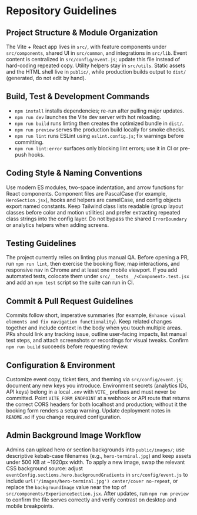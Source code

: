 # Repository Guidelines

## Project Structure & Module Organization
The Vite + React app lives in `src/`, with feature components under `src/components`, shared UI in `src/common`, and integrations in `src/lib`. Event content is centralized in `src/config/event.js`; update this file instead of hard-coding repeated copy. Utility helpers stay in `src/utils`. Static assets and the HTML shell live in `public/`, while production builds output to `dist/` (generated, do not edit by hand).

## Build, Test & Development Commands
- `npm install` installs dependencies; re-run after pulling major updates.
- `npm run dev` launches the Vite dev server with hot reloading.
- `npm run build` runs linting then creates the optimized bundle in `dist/`.
- `npm run preview` serves the production build locally for smoke checks.
- `npm run lint` runs ESLint using `eslint.config.js`; fix warnings before committing.
- `npm run lint:error` surfaces only blocking lint errors; use it in CI or pre-push hooks.

## Coding Style & Naming Conventions
Use modern ES modules, two-space indentation, and arrow functions for React components. Component files are PascalCase (for example, `HeroSection.jsx`), hooks and helpers are camelCase, and config objects export named constants. Keep Tailwind class lists readable (group layout classes before color and motion utilities) and prefer extracting repeated class strings into the config layer. Do not bypass the shared `ErrorBoundary` or analytics helpers when adding screens.

## Testing Guidelines
The project currently relies on linting plus manual QA. Before opening a PR, run `npm run lint`, then exercise the booking flow, map interactions, and responsive nav in Chrome and at least one mobile viewport. If you add automated tests, colocate them under `src/__tests__/<Component>.test.jsx` and add an `npm test` script so the suite can run in CI.

## Commit & Pull Request Guidelines
Commits follow short, imperative summaries (for example, `Enhance visual elements and fix navigation functionality`). Keep related changes together and include context in the body when you touch multiple areas. PRs should link any tracking issue, outline user-facing impacts, list manual test steps, and attach screenshots or recordings for visual tweaks. Confirm `npm run build` succeeds before requesting review.

## Configuration & Environment
Customize event copy, ticket tiers, and theming via `src/config/event.js`; document any new keys you introduce. Environment secrets (analytics IDs, API keys) belong in a local `.env` with `VITE_` prefixes and must never be committed. Point `VITE_FORM_ENDPOINT` at a webhook or API route that returns the correct CORS headers for both localhost and production; without it the booking form renders a setup warning. Update deployment notes in `README.md` if you change required configuration.

## Admin Background Image Workflow
Admins can upload hero or section backgrounds into `public/images/`; use descriptive kebab-case filenames (e.g., `hero-terminal.jpg`) and keep assets under 500 KB at ~1920px width. To apply a new image, swap the relevant CSS background source: adjust `eventConfig.sections.hero.backgroundGradients` in `src/config/event.js` to include `url('/images/hero-terminal.jpg') center/cover no-repeat`, or replace the `backgroundImage` value near the top of `src/components/ExperienceSection.jsx`. After updates, run `npm run preview` to confirm the file serves correctly and verify contrast on desktop and mobile breakpoints.

